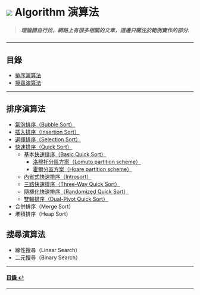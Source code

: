 # ![](https://drive.google.com/uc?id=10INx5_pkhMcYRdx_OO4rXNXxcsvPtBYq) Algorithm 演算法
> ##### 理論請自行找，網路上有很多相關的文章，這邊只關注於範例實作的部分.

---

<!--ts-->
## 目錄
* [排序演算法](#排序演算法)
* [搜尋演算法](#搜尋演算法)
<!--te-->

---

## 排序演算法
* [氣泡排序（Bubble Sort）](https://github.com/RC-Dev-Tech/algorithm-bubble-sort) <br>
* [插入排序（Insertion Sort）](https://github.com/RC-Dev-Tech/algorithm-insertion-sort) <br>
* [選擇排序（Selection Sort）](https://github.com/RC-Dev-Tech/algorithm-selection-sort) <br>
* [快速排序（Quick Sort）](https://github.com/RC-Dev-Tech/algorithm-quick-sort) <br>
  * [基本快速排序（Basic Quick Sort）](https://github.com/RC-Dev-Tech/algorithm-basic-quick-sort) <br>
    * [洛穆托分區方案（Lomuto partition scheme）](https://github.com/RC-Dev-Tech/algorithm-quick-sort-lomuto) <br>
    * [霍爾分區方案（Hoare partition scheme）](https://github.com/RC-Dev-Tech/algorithm-quick-sort-hoare) <br>
  * [內省式快速排序（Introsort）](https://github.com/RC-Dev-Tech/algorithm-quick-sort-introsort) <br>
  * [三路快速排序（Three-Way Quick Sort）](https://github.com/RC-Dev-Tech/algorithm-quick-sort-three-way) <br>
  * [隨機化快速排序（Randomized Quick Sort）](https://github.com/RC-Dev-Tech/algorithm-quick-sort-randomized) <br>
  * [雙輪排序（Dual-Pivot Quick Sort）](https://github.com/RC-Dev-Tech/algorithm-quick-sort-dual-pivot) <br>
* 合併排序（Merge Sort）
* 堆積排序（Heap Sort）

## 搜尋演算法
* 線性搜尋（Linear Search）
* 二元搜尋（Binary Search）

---

<!--ts-->
#### [目錄 ↩](#目錄)
<!--te-->

---
